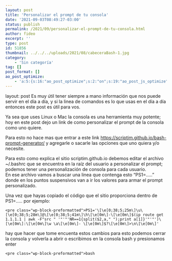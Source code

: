 ```yaml
---
layout: post
title: 'Personalizar el prompt de tu consola'
date: '2021-09-03T08:49:27-03:00'
status: publish
permalink: /2021/09/personalizar-el-prompt-de-tu-consola.html
author: fideo
excerpt: ''
type: post
id: 51856
thumbnail: ../../../uploads/2021/08/cabeceraBash-1.jpg
category:
    - 'Sin categoría'
tag: []
post_format: []
ao_post_optimize:
    - 'a:5:{s:16:"ao_post_optimize";s:2:"on";s:19:"ao_post_js_optimize";s:2:"on";s:20:"ao_post_css_optimize";s:2:"on";s:12:"ao_post_ccss";s:2:"on";s:16:"ao_post_lazyload";s:2:"on";}'
---
```

layout: post
Es muy útil tener siempre a mano información que nos puede servir en el día a día, y si la linea de comandos es lo que usas en el día a día entonces este post es útil para vos.

Ya sea que uses Linux o Mac la consola es una herramienta muy potente; hoy en este post dejo un link de como personalizar el prompt de la consola como uno quiere.

Para esto no hace mas que entrar a este link <https://scriptim.github.io/bash-prompt-generator/> y agregarle o sacarle las opciones que uno quiera y/o necesite.

Para esto como explica el sitio scriptim.github.io debemos editar el archivo ~/.bashrc que se encuentra en la raíz del usuario a personalizar el prompt; podemos tener una personalización de consola para cada usuario.  
En ese archivo vamos a buscar una linea que contenga esto “PS1=…..” donde en los puntos suspensivos van a ir los valores para armar el prompt personalizado.

Una vez que hayas copiado el código que el sitio proporciona dentro de PS1=….. por ejemplo:

```
<pre class="wp-block-preformatted">PS1='\[\e[0;38;5;25m\]\u\[\e[0;38;5;28m\]@\[\e[0;38;5;41m\]\h\[\e[0m\]-\[\e[0m\]$(ip route get 1.1.1.1 | awk -F"src " '"'"'NR==1{split($2,a," ");print a[1]}'"'"')\[\e[0m\]:\[\e[0m\]\w \a\[\e[0m\]- \[\e[0m\]$?\[\e[0m\]>\n\[\e[0m\]'
```

hay que hacer que tome encuenta estos cambios para esto podemos cerrar la consola y volverla a abrir o escribimos en la consola bash y presionamos enter

```
<pre class="wp-block-preformatted">bash 
```